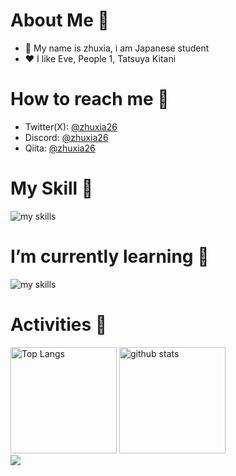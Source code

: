 # About Me 🤔
- 🎐 My name is zhuxia, i am Japanese student
- ❤ I like Eve, People 1, Tatsuya Kitani
# How to reach me 🤔
- Twitter(X): [@zhuxia26](https://twitter.com/zhuxia26)
- Discord: [@zhuxia26](https://discordapp.com/users/1135364012905873498)
- Qiita: [@zhuxia26](https://qiita.com/zhuxia26)
# My Skill 🤔
<img alt="my skills" src="https://skillicons.dev/icons?theme=dark&perline=7&i=html,css,js,python,sqlite,firebase,cloudflare" /><br>
# I’m currently learning 🤔
<img alt="my skills" src="https://skillicons.dev/icons?theme=dark&perline=7&i=ts,react,php,dart,flutter" /><br>
# Activities 🤔
<div align="left"> 
  <img alt="Top Langs" height="170px" src="https://github-readme-stats.vercel.app/api?username=zhuxia26&theme=vue-dark&layout=compact" />
  <img alt="github stats" height="170px" src="https://github-readme-stats.vercel.app/api/top-langs/?username=zhuxia26&theme=vue-dark&layout=compact" />
</div>
<div align="left">
  <img src="https://komarev.com/ghpvc/?username=zhuxia26" />
</div>


<!---
zhuxiadev/zhuxiadev is a ✨ special ✨ repository because its `README.md` (this file) appears on your GitHub profile.
You can click the Preview link to take a look at your changes.
--->

